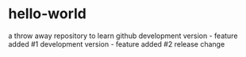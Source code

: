 # hello-world
a throw away repository to learn github
development version - feature added #1
development version - feature added #2
release change

